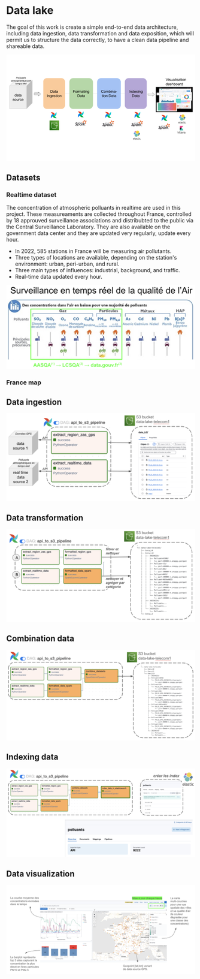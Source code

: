 # Data lake

The goal of this work is create a simple end-to-end data architecture, including data ingestion, data transformation and data exposition, which will permit us to structure the data correctly, to have a clean data pipeline and shareable data.

![Schema global](/assets/images/schema_structure.png)

## Datasets
### Realtime dataset

The concentration of atmospheric polluants in realtime are used in this project. These measureaments are collected throughout France, controlled by 18 approuved surveillance associations and distribubted to the public via the Central Surveillance Laboratory. They are also available on the government data center and they are updated very regularly, update every hour.

- In 2022, 585 stations in France will be measuring air pollutants.
- Three types of locations are available, depending on the station's environment: urban, peri-urban, and rural.
- Three main types of influences: industrial, background, and traffic.
- Real-time data updated every hour.

![Dataset](/assets/images/dataset.png)

### France map

## Data ingestion

![Data ingestion](/assets/images/data_ingestion.png)

## Data transformation

![Data transformation](/assets/images/data_transformation.png)

## Combination data

![Data combination](/assets/images/data_combination.png)

## Indexing data

![Data indexing](/assets/images/data_indexing.png)

## Data visualization

![Data ingestion](/assets/images/data_visualization.png)